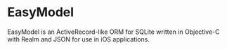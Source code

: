EasyModel
=========

EasyModel is an ActiveRecord-like ORM for SQLite written in Objective-C with Realm and JSON for use in iOS applications.
